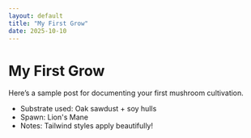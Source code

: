 ```yaml
---
layout: default
title: "My First Grow"
date: 2025-10-10
---
```

# My First Grow

Here’s a sample post for documenting your first mushroom cultivation.  

- Substrate used: Oak sawdust + soy hulls  
- Spawn: Lion's Mane  
- Notes: Tailwind styles apply beautifully!
